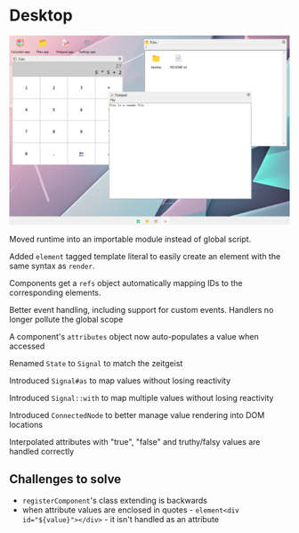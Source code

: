 # Desktop

![screenshot of desktop app](../images/screenshot-desktop.png)

Moved runtime into an importable module instead of global script.

Added `element` tagged template literal to easily create an element with the same syntax as `render`.

Components get a `refs` object automatically mapping IDs to the corresponding elements.

Better event handling, including support for custom events. Handlers no longer pollute the global scope

A component's `attributes` object now auto-populates a value when accessed

Renamed `State` to `Signal` to match the zeitgeist

Introduced `Signal#as` to map values without losing reactivity

Introduced `Signal::with` to map multiple values without losing reactivity

Introduced `ConnectedNode` to better manage value rendering into DOM locations

Interpolated attributes with "true", "false" and truthy/falsy values are handled correctly

## Challenges to solve

- `registerComponent`'s class extending is backwards
- when attribute values are enclosed in quotes - `element<div id="${value}"></div>` - it isn't handled as an attribute
